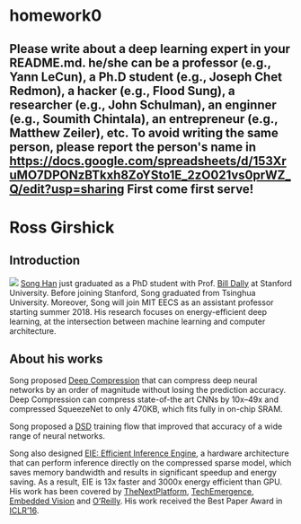 # homework0
Please write about a deep learning expert in your README.md.
he/she can be a professor (e.g., Yann LeCun), a Ph.D student (e.g., Joseph Chet Redmon), a hacker (e.g., Flood Sung), a researcher (e.g., John Schulman), an enginner (e.g., Soumith Chintala), an entrepreneur (e.g., Matthew Zeiler), etc.
To avoid writing the same person, please report the person's name in 
https://docs.google.com/spreadsheets/d/153XruMO7DPONzBTkxh8ZoYSto1E_2zO021vs0prWZ_Q/edit?usp=sharing
First come first serve!
-------
# Ross Girshick 
## Introduction 

![](https://stanford.edu/~songhan/songhan.jpg)
[Song Han](http://stanford.edu/~songhan/) just graduated as a PhD student with Prof. [Bill Dally](http://cva.stanford.edu/billd_webpage_new.html) at Stanford University. Before joining Stanford, Song graduated from Tsinghua University.  Moreover, Song will join MIT EECS as an assistant professor starting summer 2018. His research focuses on energy-efficient deep learning, at the intersection between machine learning and computer architecture. 

## About his works 
Song proposed [Deep Compression](https://arxiv.org/pdf/1510.00149v5.pdf/) that can compress deep neural networks by an order of magnitude without losing the prediction accuracy. Deep Compression can compress state-of-the art CNNs by 10x–49x and compressed SqueezeNet to only 470KB, which fits fully in on-chip SRAM.

Song proposed a [DSD](https://arxiv.org/abs/1607.04381) training flow that improved that accuracy of a wide range of neural networks. 

Song also designed [EIE: Efficient Inference Engine](https://arxiv.org/pdf/1602.01528v2.pdf), a hardware architecture that can perform inference directly on the compressed sparse model, which saves memory bandwidth and results in significant speedup and energy saving. As a result, EIE is 13x faster and 3000x energy efficient than GPU. His work has been covered by [TheNextPlatform](https://www.nextplatform.com/2015/12/08/emergent-chip-vastly-accelerates-deep-neural-networks/), [TechEmergence](https://www.techemergence.com/a-limitless-pill-for-deep-neural-networks/), [Embedded Vision](https://www.embedded-vision.com/industry-analysis/blog/seeing-dark-and-efficiently) and [O’Reilly](https://www.oreilly.com/ideas/compressed-representations-in-the-age-of-big-data). His work received the Best Paper Award in [ICLR’16](http://www.iclr.cc/doku.php?id=iclr2016:main).


